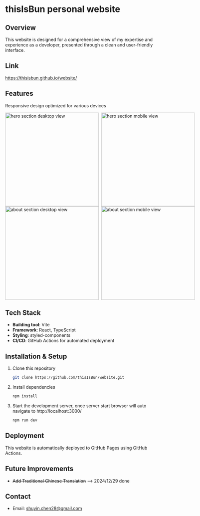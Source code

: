 # thisIsBun personal website

## Overview
This website is designed for a comprehensive view of my expertise and experience as a developer, presented through a clean and user-friendly interface.

## Link
https://thisisbun.github.io/website/

## Features
Responsive design optimized for various devices
<div style="display: flex;">
   <img src="https://github.com/user-attachments/assets/4dc5e682-0b19-4b5c-b5aa-60cabcad2058" alt="hero section desktop view" style="height: 300px; margin-right: 8px;" />
   <img src="https://github.com/user-attachments/assets/b9d64d26-35a1-4b7e-b6c5-f30ee80a3b72" alt="hero section mobile view" style="height: 300px;" />
</div>
<div style="display: flex;">
   <img src="https://github.com/user-attachments/assets/75430791-aa87-4756-a8b6-12c066558c4a" alt="about section desktop view" style="height: 300px; margin-right: 8px;" />
   <img src="https://github.com/user-attachments/assets/ee1b0eb2-e290-48d2-9674-0cc3883ba840" alt="about section mobile view" style="height: 300px;" />
</div>

## Tech Stack
- **Building tool**: Vite
- **Framework**: React, TypeScript
- **Styling**: styled-components
- **CI/CD**: GitHub Actions for automated deployment

## Installation & Setup
1. Clone this repository
   ```bash
   git clone https://github.com/thisIsBun/website.git
   ```
2. Install dependencies
   ```bash
   npm install
   ```
3. Start the development server, once server start browser will auto navigate to http://localhost:3000/
   ```bash
   npm run dev
   ```
## Deployment
This website is automatically deployed to GitHub Pages using GitHub Actions.

## Future Improvements
- ~~Add Traditional Chinese Translation~~ --> 2024/12/29 done

## Contact
- Email: shuyin.chen28@gmail.com

